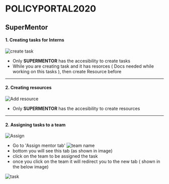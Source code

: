 # POLICYPORTAL2020

## SuperMentor
#### 1. Creating tasks for Interns 

![create task](https://github.com/jhabarsinghbhati/policyportal2020/blob/master/task_create.png?raw=true)

* Only **SUPERMENTOR** has the accesibility to create tasks
* While you are creating task and it has resorces ( Docs needed while working on this tasks ), then create Resource before 

---

#### 2. Creating resources

![Add resource](https://github.com/jhabarsinghbhati/policyportal2020/blob/master/add_resource.png?raw=true)

* Only **SUPERMENTOR** has the accesibility to create resources

---

#### 2. Assigning tasks to a team
![Assign](https://github.com/jhabarsinghbhati/policyportal2020/blob/master/assign.png?raw=true)
* Go to 'Assign mentor tab'
![team name](https://github.com/jhabarsinghbhati/policyportal2020/blob/master/team_name.png?raw=true)
* bottom you will see this tab (as shown in image)
* click on the team to be assigned the task
* once you click on the team it will redirect you to the new tab ( shown in the below image)

![task](https://github.com/jhabarsinghbhati/policyportal2020/blob/master/assign_taks.png?raw=true)
